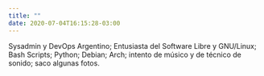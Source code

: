 ```yaml
---
title: ""
date: 2020-07-04T16:15:28-03:00
---
```


Sysadmin y DevOps Argentino; Entusiasta del Software Libre y GNU/Linux; Bash Scripts; Python; Debian; Arch; intento de músico y de técnico de sonido; saco algunas fotos.
